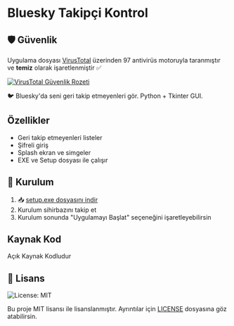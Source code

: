 # Bluesky Takipçi Kontrol

## 🛡️ Güvenlik

Uygulama dosyası [VirusTotal](https://www.virustotal.com/gui/url/efa01e800e5186e609c0320adf2fa9301f6556bcc7fb1c8fe1298ece8c24bddb/detection) üzerinden 97 antivirüs motoruyla taranmıştır ve **temiz** olarak işaretlenmiştir ✅

[![VirusTotal Güvenlik Rozeti](https://img.shields.io/badge/VirusTotal-Temiz-44cc11?logo=virustotal)](https://www.virustotal.com/gui/url/efa01e800e5186e609c0320adf2fa9301f6556bcc7fb1c8fe1298ece8c24bddb/detection)


🐦 Bluesky'da seni geri takip etmeyenleri gör. Python + Tkinter GUI.

## Özellikler
- Geri takip etmeyenleri listeler
- Şifreli giriş
- Splash ekran ve simgeler
- EXE ve Setup dosyası ile çalışır

## 🧰 Kurulum

1. 📥 [setup.exe dosyasını indir](https://github.com/unclefoe/bskytakip/releases/download/v1.0.0/bskytakip_setup.exe)
2. Kurulum sihirbazını takip et
3. Kurulum sonunda "Uygulamayı Başlat" seçeneğini işaretleyebilirsin


## Kaynak Kod
Açık Kaynak Kodludur

## 📝 Lisans

![License: MIT](https://img.shields.io/badge/License-MIT-green.svg)

Bu proje MIT lisansı ile lisanslanmıştır. Ayrıntılar için [LICENSE](LICENSE) dosyasına göz atabilirsin.
